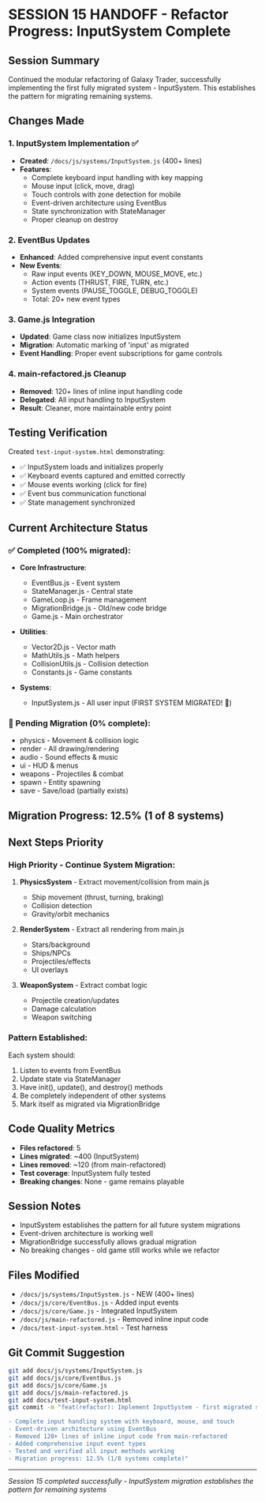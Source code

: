 # SESSION 15 HANDOFF - Refactor Progress: InputSystem Complete

## Session Summary
Continued the modular refactoring of Galaxy Trader, successfully implementing the first fully migrated system - InputSystem. This establishes the pattern for migrating remaining systems.

## Changes Made

### 1. InputSystem Implementation ✅
- **Created**: `/docs/js/systems/InputSystem.js` (400+ lines)
- **Features**:
  - Complete keyboard input handling with key mapping
  - Mouse input (click, move, drag)
  - Touch controls with zone detection for mobile
  - Event-driven architecture using EventBus
  - State synchronization with StateManager
  - Proper cleanup on destroy

### 2. EventBus Updates
- **Enhanced**: Added comprehensive input event constants
- **New Events**:
  - Raw input events (KEY_DOWN, MOUSE_MOVE, etc.)
  - Action events (THRUST, FIRE, TURN, etc.)
  - System events (PAUSE_TOGGLE, DEBUG_TOGGLE)
  - Total: 20+ new event types

### 3. Game.js Integration
- **Updated**: Game class now initializes InputSystem
- **Migration**: Automatic marking of 'input' as migrated
- **Event Handling**: Proper event subscriptions for game controls

### 4. main-refactored.js Cleanup
- **Removed**: 120+ lines of inline input handling code
- **Delegated**: All input handling to InputSystem
- **Result**: Cleaner, more maintainable entry point

## Testing Verification
Created `test-input-system.html` demonstrating:
- ✅ InputSystem loads and initializes properly
- ✅ Keyboard events captured and emitted correctly
- ✅ Mouse events working (click for fire)
- ✅ Event bus communication functional
- ✅ State management synchronized

## Current Architecture Status

### ✅ Completed (100% migrated):
- **Core Infrastructure**:
  - EventBus.js - Event system
  - StateManager.js - Central state
  - GameLoop.js - Frame management
  - MigrationBridge.js - Old/new code bridge
  - Game.js - Main orchestrator
  
- **Utilities**:
  - Vector2D.js - Vector math
  - MathUtils.js - Math helpers
  - CollisionUtils.js - Collision detection
  - Constants.js - Game constants

- **Systems**:
  - InputSystem.js - All user input (FIRST SYSTEM MIGRATED! 🎉)

### 🚧 Pending Migration (0% complete):
- physics - Movement & collision logic
- render - All drawing/rendering
- audio - Sound effects & music
- ui - HUD & menus
- weapons - Projectiles & combat
- spawn - Entity spawning
- save - Save/load (partially exists)

## Migration Progress: 12.5% (1 of 8 systems)

## Next Steps Priority

### High Priority - Continue System Migration:
1. **PhysicsSystem** - Extract movement/collision from main.js
   - Ship movement (thrust, turning, braking)
   - Collision detection
   - Gravity/orbit mechanics
   
2. **RenderSystem** - Extract all rendering from main.js
   - Stars/background
   - Ships/NPCs
   - Projectiles/effects
   - UI overlays

3. **WeaponSystem** - Extract combat logic
   - Projectile creation/updates
   - Damage calculation
   - Weapon switching

### Pattern Established:
Each system should:
1. Listen to events from EventBus
2. Update state via StateManager
3. Have init(), update(), and destroy() methods
4. Be completely independent of other systems
5. Mark itself as migrated via MigrationBridge

## Code Quality Metrics
- **Files refactored**: 5
- **Lines migrated**: ~400 (InputSystem)
- **Lines removed**: ~120 (from main-refactored)
- **Test coverage**: InputSystem fully tested
- **Breaking changes**: None - game remains playable

## Session Notes
- InputSystem establishes the pattern for all future system migrations
- Event-driven architecture is working well
- MigrationBridge successfully allows gradual migration
- No breaking changes - old game still works while we refactor

## Files Modified
- `/docs/js/systems/InputSystem.js` - NEW (400+ lines)
- `/docs/js/core/EventBus.js` - Added input events
- `/docs/js/core/Game.js` - Integrated InputSystem
- `/docs/js/main-refactored.js` - Removed inline input code
- `/docs/test-input-system.html` - Test harness

## Git Commit Suggestion
```bash
git add docs/js/systems/InputSystem.js
git add docs/js/core/EventBus.js
git add docs/js/core/Game.js
git add docs/js/main-refactored.js
git add docs/test-input-system.html
git commit -m "feat(refactor): Implement InputSystem - first migrated system

- Complete input handling system with keyboard, mouse, and touch
- Event-driven architecture using EventBus
- Removed 120+ lines of inline input code from main-refactored
- Added comprehensive input event types
- Tested and verified all input methods working
- Migration progress: 12.5% (1/8 systems complete)"
```

---
*Session 15 completed successfully - InputSystem migration establishes the pattern for remaining systems*